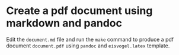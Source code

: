 # Create a pdf document using markdown and pandoc

Edit the `document.md` file and run the `make` command to produce a pdf document `document.pdf` using `pandoc` and `eisvogel.latex` template.
